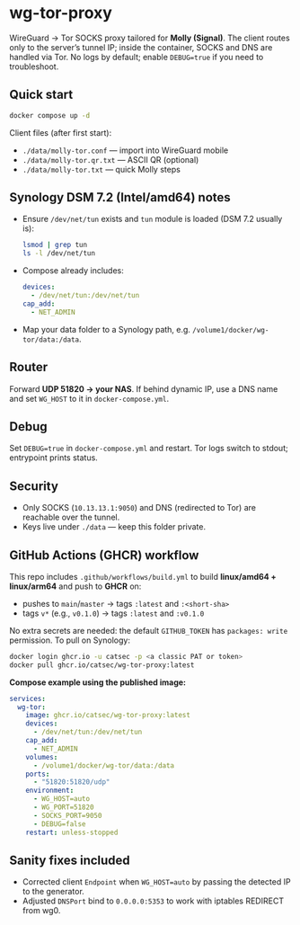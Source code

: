 # wg-tor-proxy
WireGuard → Tor SOCKS proxy tailored for **Molly (Signal)**. The client routes only to the server’s tunnel IP; inside the container, SOCKS and DNS are handled via Tor. No logs by default; enable `DEBUG=true` if you need to troubleshoot.

## Quick start
```bash
docker compose up -d
```
Client files (after first start):
- `./data/molly-tor.conf` — import into WireGuard mobile
- `./data/molly-tor.qr.txt` — ASCII QR (optional)
- `./data/molly-tor.txt` — quick Molly steps

## Synology DSM 7.2 (Intel/amd64) notes
- Ensure `/dev/net/tun` exists and `tun` module is loaded (DSM 7.2 usually is):
  ```sh
  lsmod | grep tun
  ls -l /dev/net/tun
  ```
- Compose already includes:
  ```yaml
  devices:
    - /dev/net/tun:/dev/net/tun
  cap_add:
    - NET_ADMIN
  ```
- Map your data folder to a Synology path, e.g. `/volume1/docker/wg-tor/data:/data`.

## Router
Forward **UDP 51820 → your NAS**. If behind dynamic IP, use a DNS name and set `WG_HOST` to it in `docker-compose.yml`.

## Debug
Set `DEBUG=true` in `docker-compose.yml` and restart. Tor logs switch to stdout; entrypoint prints status.

## Security
- Only SOCKS (`10.13.13.1:9050`) and DNS (redirected to Tor) are reachable over the tunnel.
- Keys live under `./data` — keep this folder private.


## GitHub Actions (GHCR) workflow
This repo includes `.github/workflows/build.yml` to build **linux/amd64 + linux/arm64** and push to **GHCR** on:
- pushes to `main`/`master` → tags `:latest` and `:<short-sha>`
- tags `v*` (e.g., `v0.1.0`) → tags `:latest` and `:v0.1.0`

No extra secrets are needed: the default `GITHUB_TOKEN` has `packages: write` permission.
To pull on Synology:
```bash
docker login ghcr.io -u catsec -p <a classic PAT or token>
docker pull ghcr.io/catsec/wg-tor-proxy:latest
```

**Compose example using the published image:**
```yaml
services:
  wg-tor:
    image: ghcr.io/catsec/wg-tor-proxy:latest
    devices:
      - /dev/net/tun:/dev/net/tun
    cap_add:
      - NET_ADMIN
    volumes:
      - /volume1/docker/wg-tor/data:/data
    ports:
      - "51820:51820/udp"
    environment:
      - WG_HOST=auto
      - WG_PORT=51820
      - SOCKS_PORT=9050
      - DEBUG=false
    restart: unless-stopped
```

## Sanity fixes included
- Corrected client `Endpoint` when `WG_HOST=auto` by passing the detected IP to the generator.
- Adjusted `DNSPort` bind to `0.0.0.0:5353` to work with iptables REDIRECT from wg0.

